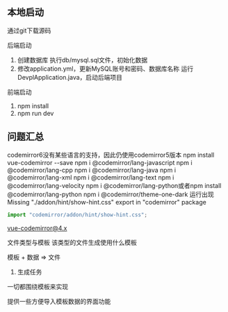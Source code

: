 
## 本地启动
通过git下载源码

后端启动
1. 创建数据库 执行db/mysql.sql文件，初始化数据
2. 修改application.yml，更新MySQL账号和密码、数据库名称
运行DevplApplication.java，启动后端项目

前端启动
1. npm install
2. npm run dev

## 问题汇总

codemirror6没有某些语言的支持，因此仍使用codemirror5版本
npm install vue-codemirror --save
npm i @codemirror/lang-javascript
npm i @codemirror/lang-cpp
npm i @codemirror/lang-java
npm i @codemirror/lang-xml
npm i @codemirror/lang-text
npm i @codemirror/lang-velocity
npm i @codemirror/lang-python或者npm install @codemirror/lang-python
npm i @codemirror/theme-one-dark
运行出现
Missing "./addon/hint/show-hint.css" export in "codemirror" package

```js
import "codemirror/addon/hint/show-hint.css";
```
vue-codemirror@4.x

文件类型与模板
该类型的文件生成使用什么模板

模板 + 数据 => 文件

1. 生成任务

一切都围绕模板来实现

提供一些方便导入模板数据的界面功能




